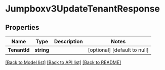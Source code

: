 # Jumpboxv3UpdateTenantResponse

## Properties
Name | Type | Description | Notes
------------ | ------------- | ------------- | -------------
**TenantId** | **string** |  | [optional] [default to null]

[[Back to Model list]](../README.md#documentation-for-models) [[Back to API list]](../README.md#documentation-for-api-endpoints) [[Back to README]](../README.md)

